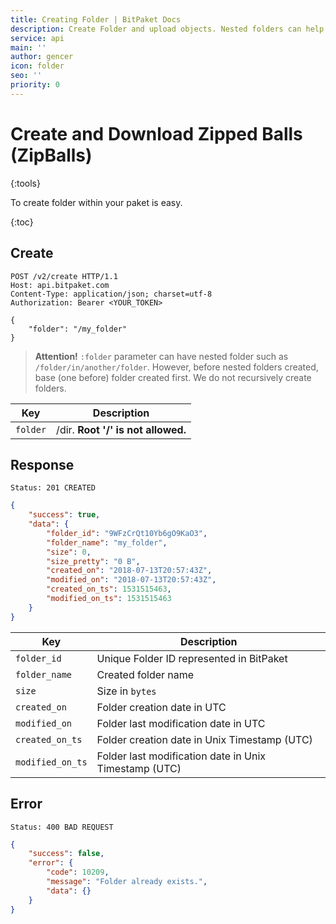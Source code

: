 ```yaml
---
title: Creating Folder | BitPaket Docs
description: Create Folder and upload objects. Nested folders can help on organizing your objects.
service: api
main: ''
author: gencer
icon: folder
seo: ''
priority: 0
---
```


# Create and Download Zipped Balls (ZipBalls)
{:tools}

To create folder within your paket is easy.

{:toc}

## Create

```http
POST /v2/create HTTP/1.1
Host: api.bitpaket.com
Content-Type: application/json; charset=utf-8
Authorization: Bearer <YOUR_TOKEN>

{
	"folder": "/my_folder"
}
```

> **Attention!** `:folder` parameter can have nested folder such as `/folder/in/another/folder`. However, before nested folders created, base (one before) folder created first. We do not recursively create folders.

| Key      | Description                        |
| -------- | ---------------------------------- |
| `folder` | /dir. **Root '/' is not allowed.** |

## Response

```
Status: 201 CREATED
```
```json
{
	"success": true,
	"data": {
		"folder_id": "9WFzCrQt10Yb6gO9KaO3",
		"folder_name": "my_folder",
		"size": 0,
		"size_pretty": "0 B",
		"created_on": "2018-07-13T20:57:43Z",
		"modified_on": "2018-07-13T20:57:43Z",
		"created_on_ts": 1531515463,
		"modified_on_ts": 1531515463
	}
}
```

| Key      | Description                        |
| -------- | ---------------------------------- |
| `folder_id` | Unique Folder ID represented in BitPaket |
| `folder_name` | Created folder name |
| `size` | Size in `bytes` |
| `created_on` | Folder creation date in UTC |
| `modified_on` | Folder last modification date in UTC |
| `created_on_ts` | Folder creation date in Unix Timestamp (UTC) |
| `modified_on_ts` | Folder last modification date in Unix Timestamp (UTC) |


## Error

```
Status: 400 BAD REQUEST
```
```json
{
	"success": false,
	"error": {
		"code": 10209,
		"message": "Folder already exists.",
		"data": {}
	}
}
```
